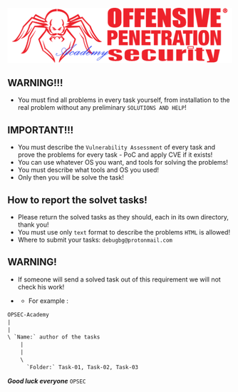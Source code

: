 ![](https://github.com/Offensive-Penetration-Security/OPSEC-Academy/blob/main/Docs/logo300-Academy.png)

## WARNING!!! 
- You must find all problems in every task yourself, from installation to the real problem without any preliminary `SOLUTIONS AND HELP`!

## IMPORTANT!!! 
- You must describe the `Vulnerability Assessment` of every task and prove the problems for every task - PoC and apply CVE if it exists!
- You can use whatever OS you want, and tools for solving the problems!
- You must describe what tools and OS you used!
- Only then you will be solve the task!

## How to report the solvet tasks!
- Please return the solved tasks as they should, each in its own directory, thank you! 
- You must use only `text` format to describe the problems `HTML` is allowed!
- Where to submit your tasks: `debugbg@protonmail.com`

## WARNING!
- If someone will send a solved task out of this requirement we will not check his work!

- - For example :
```txt
OPSEC-Academy
|
|
\ `Name:` author of the tasks
    |
    |
    \
      `Folder:` Task-01, Task-02, Task-03
```


***Good luck everyone*** `OPSEC`
